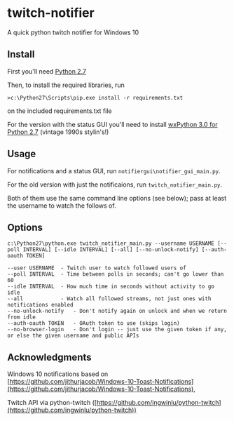 # twitch-notifier
A quick python twitch notifier for Windows 10

## Install

First you'll need [Python 2.7](https://www.python.org/downloads/release/python-2711/)

Then, to install the required libraries, run

    >c:\Python27\Scripts\pip.exe install -r requirements.txt

on the included requirements.txt file

For the version with the status GUI you'll need to install [wxPython 3.0 for Python 2.7](https://wxpython.org/download.php#msw)
(vintage 1990s stylin's!)

## Usage

For notifications and a status GUI, run `notifiergui\notifier_gui_main.py`.

For the old version with just the notificaions, run `twitch_notifier_main.py`.

Both of them use the same command line options (see below); pass at least the username to watch the follows of.

## Options

    c:\Python27\python.exe twitch_notifier_main.py --username USERNAME [--poll INTERVAL] [--idle INTERVAL] [--all] [--no-unlock-notify] [--auth-oauth TOKEN]

    --user USERNAME  - Twitch user to watch followed users of
    --poll INTERVAL  - Time between polls in seconds; can't go lower than 60
    --idle INTERVAL  - How much time in seconds without activity to go idle
    --all            - Watch all followed streams, not just ones with notifications enabled
    --no-unlock-notify   - Don't notify again on unlock and when we return from idle
    --auth-oauth TOKEN   - OAuth token to use (skips login)
    --no-browser-login   - Don't login -- just use the given token if any, or else the given username and public APIs 
    
## Acknowledgments

Windows 10 notifications based on [https://github.com/jithurjacob/Windows-10-Toast-Notifications](https://github.com/jithurjacob/Windows-10-Toast-Notifications),

Twitch API via python-twitch ([https://github.com/ingwinlu/python-twitch](https://github.com/ingwinlu/python-twitch))
